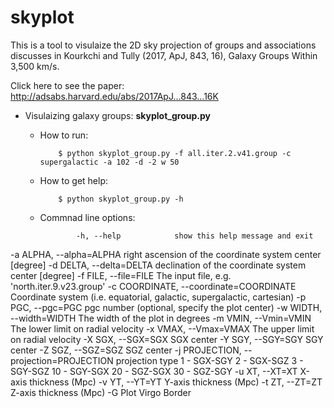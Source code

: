 # skyplot
This is a tool to visulaize the 2D sky projection of groups and associations discusses in Kourkchi and Tully (2017, ApJ, 843, 16), Galaxy Groups Within 3,500 km/s. 

Click here to see the paper: http://adsabs.harvard.edu/abs/2017ApJ...843...16K


 * Visulaizing galaxy groups: **skyplot_group.py**
   
   - How to run:
   
   
             $ python skyplot_group.py -f all.iter.2.v41.group -c supergalactic -a 102 -d -2 w 50
    
   - How to get help: 
   
   
             $ python skyplot_group.py -h 
    
   - Commnad line options:
   
   
                 -h, --help            show this help message and exit
  -a ALPHA, --alpha=ALPHA
                        right ascension of the coordinate system center
                        [degree]
  -d DELTA, --delta=DELTA
                        declination of the coordinate system center [degree]
  -f FILE, --file=FILE  The input file, e.g. 'north.iter.9.v23.group'
  -c COORDINATE, --coordinate=COORDINATE
                        Coordinate system (i.e. equatorial, galactic,
                        supergalactic, cartesian)
  -p PGC, --pgc=PGC     pgc number (optional, specify the plot center)
  -w WIDTH, --width=WIDTH
                        The width of the plot in degrees
  -m VMIN, --Vmin=VMIN  The lower limit on radial velocity
  -x VMAX, --Vmax=VMAX  The upper limit on radial velocity
  -X SGX, --SGX=SGX     SGX center
  -Y SGY, --SGY=SGY     SGY center
  -Z SGZ, --SGZ=SGZ     SGZ center
  -j PROJECTION, --projection=PROJECTION
                        projection type
                        1  - SGX-SGY                       2  - SGX-SGZ
                        3  - SGY-SGZ                       10 - SGY-SGX
                        20 - SGZ-SGX                       30 - SGZ-SGY
  -u XT, --XT=XT        X-axis thickness (Mpc)
  -v YT, --YT=YT        Y-axis thickness (Mpc)
  -t ZT, --ZT=ZT        Z-axis thickness (Mpc)
  -G                    Plot Virgo Border

  
  
 
 
